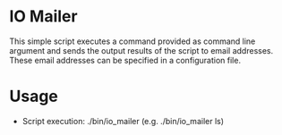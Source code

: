 # IO Mailer 

This simple script executes a command provided as command line argument and sends the output results of the script to email addresses. These email addresses can be specified in a configuration file.

# Usage

* Script execution: ./bin/io_mailer <the script file location or command to execute> (e.g. ./bin/io_mailer ls)